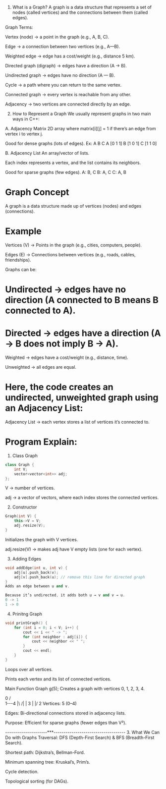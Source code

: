 1. What is a Graph?
A graph is a data structure that represents a set of nodes (called vertices) and the connections between them (called edges).


Graph Terms:

Vertex (node) → a point in the graph (e.g., A, B, C).

Edge → a connection between two vertices (e.g., A—B).

Weighted edge → edge has a cost/weight (e.g., distance 5 km).

Directed graph (digraph) → edges have a direction (A → B).

Undirected graph → edges have no direction (A — B).

Cycle → a path where you can return to the same vertex.

Connected graph → every vertex is reachable from any other.

Adjacency → two vertices are connected directly by an edge.

2. How to Represent a Graph
We usually represent graphs in two main ways in C++:

A. Adjacency Matrix
2D array where matrix[i][j] = 1 if there’s an edge from vertex i to vertex j.

Good for dense graphs (lots of edges).
Ex:
   A B C
A [0 1 1]
B [1 0 1]
C [1 1 0]

B. Adjacency List
An array/vector of lists.

Each index represents a vertex, and the list contains its neighbors.

Good for sparse graphs (few edges).
A: B, C
B: A, C
C: A, B

# Graph Concept
A graph is a data structure made up of vertices (nodes) and edges (connections).
# Example
Vertices (V) → Points in the graph (e.g., cities, computers, people).

Edges (E) → Connections between vertices (e.g., roads, cables, friendships).

Graphs can be:

# Undirected → edges have no direction (A connected to B means B connected to A).

# Directed → edges have a direction (A → B does not imply B → A).

Weighted → edges have a cost/weight (e.g., distance, time).

Unweighted → all edges are equal.

# Here, the code creates an undirected, unweighted graph using an Adjacency List:

Adjacency List → each vertex stores a list of vertices it’s connected to.

# Program Explain:
1. Class Graph
```cpp
class Graph {
    int V;  
    vector<vector<int>> adj; 
};
```
V → number of vertices.

adj → a vector of vectors, where each index stores the connected vertices.

2. Constructor
```cpp
Graph(int V) {
    this->V = V;
    adj.resize(V);
}
```
Initializes the graph with V vertices.

adj.resize(V) → makes adj have V empty lists (one for each vertex).

3. Adding Edges
```cpp
void addEdge(int u, int v) {
    adj[u].push_back(v);
    adj[v].push_back(u); // remove this line for directed graph
}
Adds an edge between u and v.

Because it’s undirected, it adds both u → v and v → u.
0 -> 1
1 -> 0

```
4. Prinitng Graph
```cpp
void printGraph() {
    for (int i = 0; i < V; i++) {
        cout << i << " -> ";
        for (int neighbor : adj[i]) {
            cout << neighbor << " ";
        }
        cout << endl;
    }
}

```
Loops over all vertices.

Prints each vertex and its list of connected vertices.

Main Function
Graph g(5);
Creates a graph with vertices 0, 1, 2, 3, 4.


  0
 / \
1---4
|\ /|
| 3 |
 \|/
  2
Vertices: 5 (0–4)

Edges: Bi-directional connections stored in adjacency lists.

Purpose: Efficient for sparse graphs (fewer edges than V²).

---------------------***------------------------------------
3. What We Can Do with Graphs
Traversal: DFS (Depth-First Search) & BFS (Breadth-First Search).

Shortest path: Dijkstra’s, Bellman-Ford.

Minimum spanning tree: Kruskal’s, Prim’s.

Cycle detection.

Topological sorting (for DAGs).